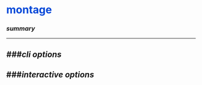 # <span style="color: #0048d8">**montage**</span>

### *summary*
---


*###cli options*
---


###*interactive options*
---

